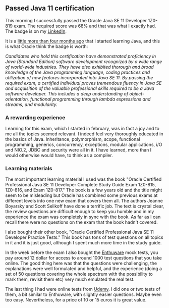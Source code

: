 ## Passed Java 11 certification

This morning I successfully passed the Oracle Java SE 11 Developer 1Z0-819 exam. The required score was 68% and that was what I exactly had. The badge is on my [LinkedIn](https://www.linkedin.com/in/geert-jan-kuip-95387630).

It is a [little more than four months ago](https://geertjan-kuip.github.io/2024/12/17/JAVA!.html) that I started learning Java, and this is what Oracle think the badge is worth:

_Candidates who hold this certification have demonstrated proficiency in Java (Standard Edition) software development recognized by a wide range of world-wide industries. They have also exhibited thorough and broad knowledge of the Java programming language, coding practices and utilization of new features incorporated into Java SE 11. By passing the required exam, a certified individual proves tremendous fluency in Java SE and acquisition of the valuable professional skills required to be a Java software developer. This includes a deep understanding of object-orientation, functional programming through lambda expressions and streams, and modularity._

### A rewarding experience

Learning for this exam, which I started in february, was in fact a joy and to me all the topics seemed relevant. I indeed feel very thoroughly educated in the basics of Java. Inheritance, polymorphism, scope, functional programming, generics, concurrency, exceptions, modular applications, i/O and NIO.2, JDBC and security were all in it. I have learned, more than I would otherwise would have, to think as a compiler.

### Learning materials

The most important learning material I used was the book "Oracle Certified Professional Java SE 11 Developer Complete Study Guide Exam 1Z0-815, 1Z0-816, and Exam 1Z0-817." The book is a few years old and the title might seem to be misleading but Oracle has combined some previous exams at different levels into one new exam that covers them all. The authors Jeanne Boyarsky and Scott Selikoff have done a terrific job. The text is crystal clear, the review questions are difficult enough to keep you humble and in my experience the exam was completely in sync with the book. As far as I can recall there were no questions on the exam that the book hadn't covered.

I also bought their other book, "Oracle Certified Professional Java SE 11 Developer Practice Tests." This book has tons of test questions on all topics in it and it is just good, although I spent much more time in the study guide.

In the week before the exam I also bought the [Enthuware](https://enthuware.com/) mock tests, you pay around 12 dollar for access to around 1000 test questions that you take online. The good thing here was that the questions were challenging, the explanations were well formulated and helpful, and the experience (doing a set of 50 questions covering the whole spectrum with the possibility to mark them, revisit them etc) very much emulated the real test. 

The last thing I had were online tests from [Udemy](https://www.udemy.com/course/java-se-11-developer-1z0-819-ocp-course-part-1/?couponCode=ST8MT220425G1). I did one or two tests of them, a bit similar to Enthuware, with slightly easier questions. Maybe even too easy. Nevertheless, for a price of 10 or 15 euros it is great value.







